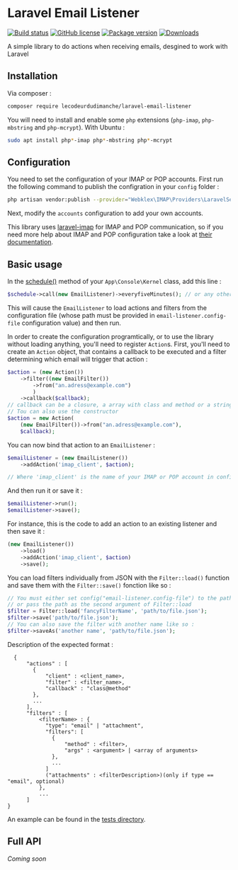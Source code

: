 # Laravel Email Listener 
[![Build status][ci_badge]][github_actions] 
[![GitHub license][license_badge]][license_url]
[![Package version][version_badge]][packagist_url] 
[![Downloads][downloads_badge]][packagist_url]

A simple library to do actions when receiving emails, desgined to work with Laravel

## Installation
Via composer :
```bash
composer require lecodeurdudimanche/laravel-email-listener
```

You will need to install and enable some `php` extensions (`php-imap`, `php-mbstring` and `php-mcrypt`).
With Ubuntu :
```bash
sudo apt install php*-imap php*-mbstring php*-mcrypt
```

## Configuration

You need to set the configuration of your IMAP or POP accounts.
First run the following command to publish the configration in your `config` folder :
```bash
php artisan vendor:publish --provider="Webklex\IMAP\Providers\LaravelServiceProvider"
```

Next, modify the `accounts` configuration to add your own accounts.

This library uses [laravel-imap](https://github.com/Webklex/laravel-imap) for IMAP and POP communication, so if you need more help about IMAP and POP configuration take a look at [their documentation](https://github.com/Webklex/laravel-imap#configuration).

## Basic usage

In the [schedule()](https://laravel.com/docs/5.7/scheduling#defining-schedules) method of your `App\Console\Kernel` class, add this line :  
```php
$schedule->call(new EmailListener)->everyfiveMinutes(); // or any other [frequency option](https://laravel.com/docs/5.7/scheduling#schedule-frequency-options)
```

This will cause the `EmailListener` to load actions and filters from the configuration file (whose path must be provided in `email-listener.config-file` configuration value) and then run.

In order to create the configuration programtically, or to use the library without loading anything, you'll need to register `Action`s.
First, you'll need to create an `Action` object, that contains a callback to be executed and a filter determining which email will trigger that action :
```php
$action = (new Action())
    ->filter((new EmailFilter())
        ->from("an.adress@example.com")
        )
    ->callback($callback);
// callback can be a closure, a array with class and method or a string with format 'class@method'
// Tou can also use the constructor
$action = new Action(
    (new EmailFilter())->from("an.adress@example.com"),
    $callback);
```
You can now bind that action to an `EmailListener` :
```php
$emailListener = (new EmailListener())
    ->addAction('imap_client', $action);

// Where 'imap_client' is the name of your IMAP or POP account in config/imap.php file
```

And then run it or save it :
```php
$emailListener->run();
$emailListener->save();
```

For instance, this is the code to add an action to an existing listener and then save it :
```php
(new EmailListener())
    ->load()
    ->addAction('imap_client', $action)
    ->save();
```


You can load filters individually from JSON with the `Filter::load()` function and save them with the `Filter::save()` fonction like so :
```php
// You must either set config("email-listener.config-file") to the path of your JSON file
// or pass the path as the second argument of Filter::load
$filter = Filter::load('fancyFilterName', 'path/to/file.json');
$filter->save('path/to/file.json');
// You can also save the filter with another name like so :
$filter->saveAs('another name', 'path/to/file.json');
```

Description of the expected format :
```
  {
      "actions" : [
        {
            "client" : <client_name>,
            "filter" : <filter_name>,
            "callback" : "class@method"
        },
        ...
      ],
      "filters" : [
          <filterName> : {
            "type": "email" | "attachment",
            "filters": [
              {
                  "method" : <filter>,
                  "args" : <argument> | <array of arguments>
              },
              ...
            ]
            ("attachments" : <filterDescription>)(only if type == "email", optional)
          },
          ...
      ]
}
```
An example can be found in the [tests directory](tests/data/filters.json).

## Full API
_Coming soon_

[ci_badge]: https://github.com/lecodeurdudimanche/laravel-email-listener/workflows/CI/badge.svg
[github_actions]:https://github.com/LeCodeurDuDimanche/laravel-email-listener/actions?query=workflow%3ACI
[version_badge]: https://img.shields.io/packagist/v/lecodeurdudimanche/laravel-email-listener.svg
[downloads_badge]: https://img.shields.io/packagist/dt/lecodeurdudimanche/laravel-email-listener.svg?color=blue
[packagist_url]: https://packagist.org/packages/lecodeurdudimanche/laravel-email-listener
[license_badge]: https://img.shields.io/github/license/LeCodeurDuDimanche/laravel-email-listener
[license_url]: https://github.com/LeCodeurDuDimanche/laravel-email-listener/blob/master/License.md
